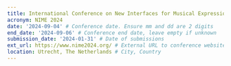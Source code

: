 ```yaml
---
title: International Conference on New Interfaces for Musical Expression 2023
acronym: NIME 2024
date: '2024-09-04' # Conference date. Ensure mm and dd are 2 digits
end_date: '2024-09-06' # Conference end date, leave empty if unknown
submission_date: '2024-01-31' # Date of submissions
ext_url: https://www.nime2024.org/ # External URL to conference website
location: Utrecht, The Netherlands # City, Country
---
```

